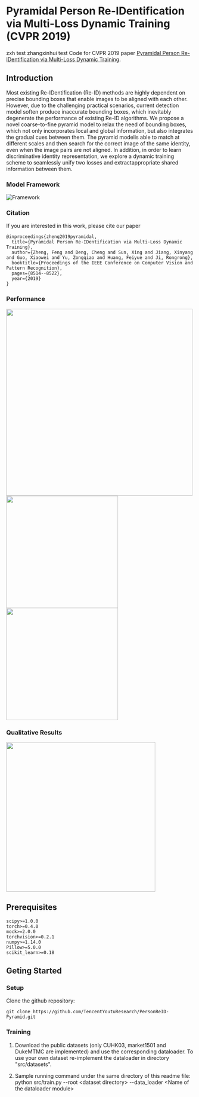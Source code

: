# Pyramidal Person Re-IDentification via Multi-Loss Dynamic Training (CVPR 2019)
zxh test
zhangxinhui test
Code for CVPR 2019 paper [Pyramidal Person Re-IDentification via Multi-Loss Dynamic Training](http://openaccess.thecvf.com/content_CVPR_2019/papers/Zheng_Pyramidal_Person_Re-IDentification_via_Multi-Loss_Dynamic_Training_CVPR_2019_paper.pdf). 

## Introduction
Most existing Re-IDentification (Re-ID) methods are highly dependent on precise bounding boxes that enable images to be aligned with each other. However, due to the challenging practical scenarios, current detection model soften produce inaccurate bounding boxes, which inevitably degenerate the performance of existing Re-ID algorithms. We propose a novel coarse-to-fine pyramid model to relax the need of bounding boxes, which not only incorporates local and global information, but also integrates the gradual cues between them. The pyramid modelis able to match at different scales and then search for the correct image of the same identity, even when the image pairs are not aligned. In addition, in order to learn discriminative identity representation, we explore a dynamic training scheme to seamlessly unify two losses and extractappropriate shared information between them. 

### Model Framework
![Framework](figures/framework.JPG)

### Citation
If you are interested in this work, please cite our paper
```
@inproceedings{zheng2019pyramidal,
  title={Pyramidal Person Re-IDentification via Multi-Loss Dynamic Training},
  author={Zheng, Feng and Deng, Cheng and Sun, Xing and Jiang, Xinyang and Guo, Xiaowei and Yu, Zongqiao and Huang, Feiyue and Ji, Rongrong},
  booktitle={Proceedings of the IEEE Conference on Computer Vision and Pattern Recognition},
  pages={8514--8522},
  year={2019}
}
```

### Performance
<img src="figures/performance0.JPG" height="500" />
<img src="figures/performance1.JPG" height="300" />
<img src="figures/performance2.JPG" height="300" />

### Qualitative Results
<img src="figures/demo.png" height="400" />

## Prerequisites
```
scipy>=1.0.0
torch>=0.4.0
mock>=2.0.0
torchvision>=0.2.1
numpy>=1.14.0
Pillow>=5.0.0
scikit_learn>=0.18
```

## Geting Started
### Setup
Clone the github repository:
```
git clone https://github.com/TencentYoutuResearch/PersonReID-Pyramid.git
```

### Training
1. Download the public datasets (only CUHK03, market1501 and DukeMTMC are implemented) and use the corresponding dataloader. To use your own dataset re-implement the dataloader in directory "src/datasets".

2. Sample running command under the same directory of this readme file:
    python src/train.py --root \<dataset directory\> --data_loader \<Name of the dataloader module\>



